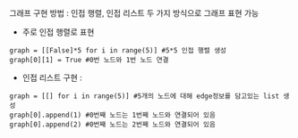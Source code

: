 그래프 구현 방법 : 인접 행렬, 인접 리스트 두 가지 방식으로 그래프 표현 가능
  - 주로 인접 행렬로 표현
  ~~~
  graph = [[False]*5 for i in range(5)] #5*5 인접 행렬 생성
  graph[0][1] = True #0번 노드와 1번 노드 연결
  ~~~

  - 인접 리스트 구현 : 
  ~~~
  graph = [[] for i in range(5)] #5개의 노드에 대해 edge정보를 담고있는 list 생성
  graph[0].append(1) #0번째 노드는 1번째 노드와 연결되어 있음
  graph[0].append(2) #0번째 노드는 2번째 노드와 연결되어 있음
  ~~~
